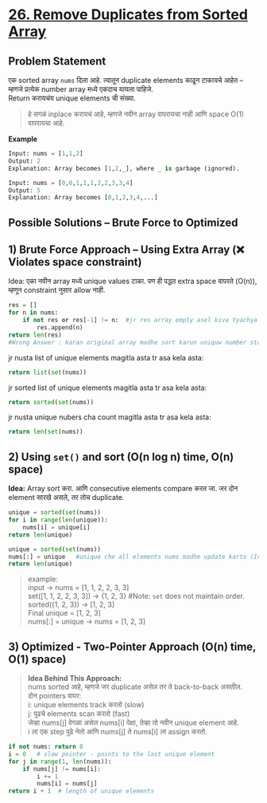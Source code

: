 # [26. Remove Duplicates from Sorted Array](https://leetcode.com/problems/remove-duplicates-from-sorted-array/description/)

## Problem Statement
एक sorted array `nums` दिला आहे. त्यातून duplicate elements काढून टाकायचे आहेत – म्हणजे प्रत्येक number array मध्ये एकदाच यायला पाहिजे.  
Return करायचंय unique elements ची संख्या.  
> हे सगळं inplace करायचं आहे, म्हणजे नवीन array वापरायचा नाही आणि space O(1) वापरायचा आहे.

**Example**
```python
Input: nums = [1,1,2]
Output: 2  
Explanation: Array becomes [1,2,_], where _ is garbage (ignored).
```
```python
Input: nums = [0,0,1,1,1,2,2,3,3,4]
Output: 5  
Explanation: Array becomes [0,1,2,3,4,...]
```
## Possible Solutions – Brute Force to Optimized
## 1) Brute Force Approach – Using Extra Array (❌ Violates space constraint)  
Idea: एका नवीन array मध्ये unique values टाका. पण ही पद्धत extra space वापरते (O(n)), म्हणून constraint नुसार allow नाही.
```python
res = []
for n in nums:
    if not res or res[-1] != n:  #jr res array empty asel kiva tyachya shevtcha element ha n nasel
        res.append(n)
return len(res)
#Wrong Answer : karan original array madhe sort karun uniquw number starting la anayche hote
```
jr nusta list of unique elements magitla asta tr asa kela asta: 
```python
return list(set(nums))
```
jr sorted list of unique elements magitla asta tr asa kela asta: 
```python
return sorted(set(nums))
```
jr nusta unique nubers cha count magitla asta tr asa kela asta: 
```python
return len(set(nums))
``` 
## 2) Using `set()` and sort  (O(n log n) time, O(n) space) 
**Idea:** Array sort करा. आणि consecutive elements compare करत जा. जर दोन element सारखे असले, तर तोच duplicate.  
```python
unique = sorted(set(nums))
for i in range(len(unique)):  
    nums[i] = unique[i]
return len(unique)
```
```python
unique = sorted(set(nums))
nums[:] = unique   #unique che all elements nums madhe update karto (In-place)
return len(unique)
```
> example:  
> input -> nums = [1, 1, 2, 2, 3, 3]  
> set([1, 1, 2, 2, 3, 3]) → {1, 2, 3} #Note: `set` does not maintain order.  
> sorted({1, 2, 3}) → [1, 2, 3]  
> Final unique = [1, 2, 3]  
> nums[:] = unique  → nums = [1, 2, 3]


## 3) Optimized - Two-Pointer Approach (O(n) time, O(1) space)  

> **Idea Behind This Approach:**  
> nums sorted आहे, म्हणजे जर duplicate असेल तर ते back-to-back असतील.  
> दोन pointers वापर:  
> i: unique elements track करतो (slow)  
> j: पुढचे elements scan करतो (fast)  
> जेव्हा nums[j] वेगळा असेल nums[i] पेक्षा, तेव्हा तो नवीन unique element आहे.  
> i ला एक step पुढे नेतो आणि nums[j] ते nums[i] ला assign करतो.  

```python
if not nums: return 0  
i = 0   # slow pointer - points to the last unique element
for j in range(1, len(nums)):  
    if nums[j] != nums[i]:
        i += 1
        nums[i] = nums[j]  
return i + 1  # length of unique elements
```

